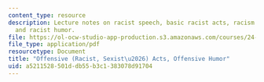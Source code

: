 ```yaml
---
content_type: resource
description: Lecture notes on racist speech, basic racist acts, racism and truth,
  and racist humor.
file: https://ol-ocw-studio-app-production.s3.amazonaws.com/courses/24-02-moral-problems-and-the-good-life-fall-2008/a5211528501ddb55b3c1383078d91704_lec_18.pdf
file_type: application/pdf
resourcetype: Document
title: "Offensive (Racist, Sexist\u2026) Acts, Offensive Humor"
uid: a5211528-501d-db55-b3c1-383078d91704
---
```

